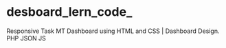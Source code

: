 # desboard_lern_code_
Responsive Task MT Dashboard using HTML and CSS | Dashboard Design. PHP JSON JS
